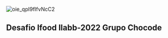 ![oie_qpI9fIfvNcC2](https://user-images.githubusercontent.com/60193945/160938163-32fb2581-8d18-4e03-83b6-e23f2ad53ecd.png)


## Desafio Ifood Ilabb-2022 Grupo Chocode
